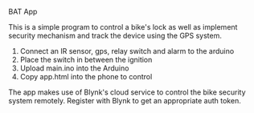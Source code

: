 BAT App

This is a simple program to control a bike's lock as well as implement security mechanism and track the device using the GPS system.

1) Connect an IR sensor, gps, relay switch and alarm to the arduino
2) Place the switch in between the ignition 
3) Upload main.ino into the Arduino
4) Copy app.html into the phone to control

The app makes use of Blynk's cloud service to control the bike security system remotely. Register with Blynk to get an appropriate auth token.
